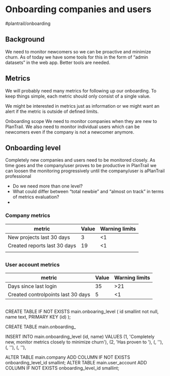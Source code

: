 # Onboarding companies and users
#plantrail/onboarding

## Background
We need to monitor newcomers so we can be proactive and minimize churn. As of today we have some tools for this in the form of “admin datasets” in the web app. Better tools are needed.

## Metrics
We will probably need many metrics for following up our onboarding. To keep things simple, each metric should only consist of a single value.

We might be interested in metrics just as information or we might want an alert if the metric is outside of defined limits.

Onboarding scope
We need to monitor companies when they are new to PlanTrail. We also need to monitor individual users which can be newcomers even if the company is not a newcomer anymore.

## Onboarding level
Completely new companies and users need to be monitored closely. As time goes and the company/user proves to be productive in PlanTrail we can loosen the monitoring progressively until the company/user is aPlanTrail professional

- Do we need more than one level?
- What could differ between “total newbie” and “almost on track” in terms of metrics evaluation?
- 

### Company metrics
| metric                       | Value | Warning limits |
|------------------------------|-------|----------------|
| New projects last 30 days    | 3     | <1             |
| Created reports last 30 days | 19    | <1             |
|                              |       |                |
## 

### User account metrics

| metric                             | Value | Warning limits |
|------------------------------------|-------|----------------|
| Days since last login              | 35    | >21            |
| Created controlpoints last 30 days | 5     | <1             |
## 

## 

CREATE TABLE IF NOT EXISTS main.onboaring_level 
(
  id smallint not null,
  name text,
  PRIMARY KEY (id)
);

CREATE TABLE main.onboarding_

INSERT INTO main.onboarding_level
(id, name) 
VALUES 
(1, 'Completely new, monitor metrics closely to minimize churn'),
(2, 'Has proven to '),
(, ''),
(, ''),
(, ''),


ALTER TABLE main.company ADD COLUMN IF NOT EXISTS onboarding_level_id smallint;
ALTER TABLE main.user_account ADD COLUMN IF NOT EXISTS onboarding_level_id smallint;

